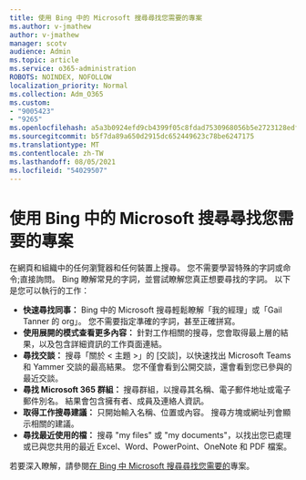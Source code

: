 ```yaml
---
title: 使用 Bing 中的 Microsoft 搜尋尋找您需要的專案
ms.author: v-jmathew
author: v-jmathew
manager: scotv
audience: Admin
ms.topic: article
ms.service: o365-administration
ROBOTS: NOINDEX, NOFOLLOW
localization_priority: Normal
ms.collection: Adm_O365
ms.custom:
- "9005423"
- "9265"
ms.openlocfilehash: a5a3b0924efd9cb4399f05c8fdad7530968056b5e2723128edf6cfbc2f92f558
ms.sourcegitcommit: b5f7da89a650d2915dc652449623c78be6247175
ms.translationtype: MT
ms.contentlocale: zh-TW
ms.lasthandoff: 08/05/2021
ms.locfileid: "54029507"
---
```

# <a name="find-what-you-need-with-microsoft-search-in-bing"></a>使用 Bing 中的 Microsoft 搜尋尋找您需要的專案

在網頁和組織中的任何瀏覽器和任何裝置上搜尋。 您不需要學習特殊的字詞或命令;直接詢問。 Bing 瞭解常見的字詞，並嘗試瞭解您真正想要尋找的字詞。 以下是您可以執行的工作：

- **快速尋找同事：** Bing 中的 Microsoft 搜尋輕鬆瞭解「我的經理」或「Gail Tanner 的 org」。 您不需要指定準確的字詞，甚至正確拼寫。
- **使用展開的模式查看更多內容：** 針對工作相關的搜尋，您會取得最上層的結果，以及包含詳細資訊的工作頁面連結。
- **尋找交談：** 搜尋「關於 < 主題 >」的 [交談]，以快速找出 Microsoft Teams 和 Yammer 交談的最高結果。 您不僅會看到公開交談，還會看到您已參與的最近交談。
- **尋找 Microsoft 365 群組：** 搜尋群組，以搜尋其名稱、電子郵件地址或電子郵件別名。 結果會包含擁有者、成員及連絡人資訊。
- **取得工作搜尋建議：** 只開始輸入名稱、位置或內容。 搜尋方塊或網址列會顯示相關的建議。
- **尋找最近使用的檔：** 搜尋 "my files" 或 "my documents"，以找出您已處理或已與您共用的最近 Excel、Word、PowerPoint、OneNote 和 PDF 檔案。

若要深入瞭解，請參閱[在 Bing 中 Microsoft 搜尋尋找您需要的](https://go.microsoft.com/fwlink/?linkid=2149027)專案。
